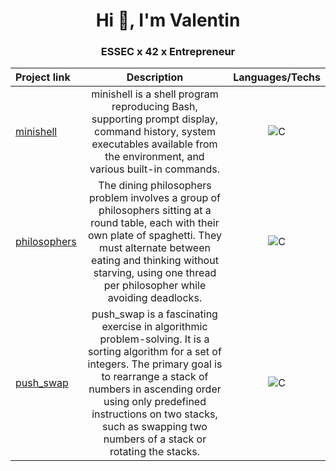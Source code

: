 <h1 align="center">Hi 👋, I'm Valentin</h1>
<h3 align="center">ESSEC x 42 x Entrepreneur</h3>

| Project link | Description |  Languages/Techs |
  | :- | :-: | :-: |
| <a href="https://github.com/vabertau/minishell_duo6">minishell</a> | minishell is a shell program reproducing Bash, supporting prompt display, command history, system executables available from the environment, and various built-in commands. | <img alt="C" src="https://custom-icon-badges.demolab.com/badge/C-03599C.svg?logo=c-in-hexagon&logoColor=white"> |
| <a href="https://github.com/vabertau/philosophers">philosophers</a> | The dining philosophers problem involves a group of philosophers sitting at a round table, each with their own plate of spaghetti. They must alternate between eating and thinking without starving, using one thread per philosopher while avoiding deadlocks. | <img alt="C" src="https://custom-icon-badges.demolab.com/badge/C-03599C.svg?logo=c-in-hexagon&logoColor=white"> |
| <a href="https://github.com/vabertau/push_swap">push_swap</a> | push_swap is a fascinating exercise in algorithmic problem-solving. It is a sorting algorithm for a set of integers. The primary goal is to rearrange a stack of numbers in ascending order using only predefined instructions on two stacks, such as swapping two numbers of a stack or rotating the stacks. | <img alt="C" src="https://custom-icon-badges.demolab.com/badge/C-03599C.svg?logo=c-in-hexagon&logoColor=white"> |
